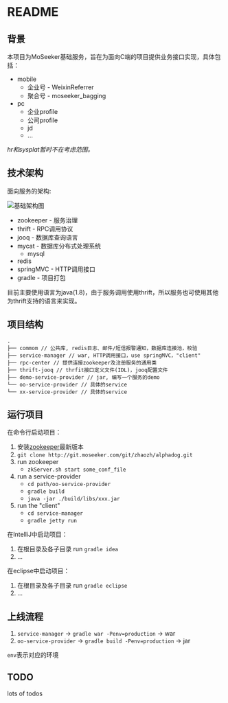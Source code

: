 # README

## 背景
本项目为MoSeeker基础服务，旨在为面向C端的项目提供业务接口实现，具体包括：

* mobile 
	* 企业号 - WeixinReferrer
	* 聚合号 - moseeker_bagging
* pc
	* 企业profile
	* 公司profile
	* jd
	* ...

*hr和sysplat暂时不在考虑范围。*

## 技术架构

面向服务的架构:

![基础架构图](http://wiki.moseeker.com/download/14)

* zookeeper - 服务治理
* thrift - RPC调用协议
* jooq - 数据库查询语言
* mycat - 数据库分布式处理系统
	* mysql
* redis
* springMVC - HTTP调用接口
* gradle - 项目打包

目前主要使用语言为java(1.8)，由于服务调用使用thrift，所以服务也可使用其他为thrift支持的语言来实现。

## 项目结构

```
.
├── commom // 公共库, redis日志、邮件/短信报警通知，数据库连接池，校验
├── service-manager // war, HTTP调用接口，use springMVC，"client"
├── rpc-center // 提供连接zookeeper及注册服务的通用类
├── thrift-jooq // thrfit接口定义文件(IDL)，jooq配置文件
├── demo-service-provider // jar, 编写一个服务的demo
└── oo-service-provider // 具体的service
└── xx-service-provider // 具体的service
```
## 运行项目

在命令行启动项目：

1. 安装[zookeeper](https://zookeeper.apache.org/)最新版本
2. `git clone http://git.moseeker.com/git/zhaozh/alphadog.git`
3. run zookeeper
	* `zkServer.sh start some_conf_file`
4. run a service-provider
	* `cd path/oo-service-provider`
	* `gradle build`
	* `java -jar ./build/libs/xxx.jar`
5. run the "client"
	* `cd service-manager`
	* `gradle jetty run`

在IntelliJ中启动项目：

1. 在根目录及各子目录 run `gradle idea`
2. ...

在eclipse中启动项目：

1. 在根目录及各子目录 run `gradle eclipse`
2. ...

## 上线流程

1. `service-manager` -> `gradle war -Penv=production` -> war
2. `oo-service-provider` ->  `gradle build -Penv=production` -> jar

`env`表示对应的环境

## TODO

lots of todos

